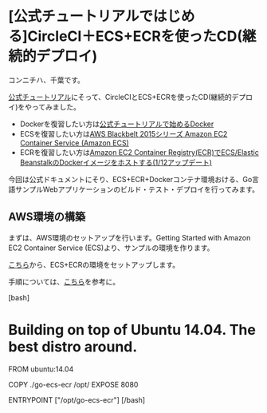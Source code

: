 # [公式チュートリアルではじめる]CircleCI＋ECS+ECRを使ったCD(継続的デプロイ)

コンニチハ、千葉です。

[公式チュートリアル](https://circleci.com/docs/continuous-deployment-with-aws-ec2-container-service/)にそって、CircleCIとECS+ECRを使ったCD(継続的デプロイ)をやってみました。

- Dockerを復習したい方は[公式チュートリアルで始めるDocker](http://dev.classmethod.jp/tool/docker/start-docker-tutorials/)
- ECSを復習したい方は[AWS Blackbelt 2015シリーズ Amazon EC2 Container Service (Amazon ECS)](http://www.slideshare.net/AmazonWebServicesJapan/aws-blackbelt-2015-ecs)
- ECRを復習したい方は[Amazon EC2 Container Registry(ECR)でECS/Elastic BeanstalkのDockerイメージをホストする(1/12アップデート)](http://dev.classmethod.jp/cloud/ecr-on-ecs-eb/)

今回は公式ドキュメントにそり、ECS+ECR+Dockerコンテナ環境おける、Go言語サンプルWebアプリケーションのビルド・テスト・デプロイを行ってみます。

## AWS環境の構築

まずは、AWS環境のセットアップを行います。Getting Started with Amazon EC2 Container Service (ECS)より、サンプルの環境を作ります。

[こちら](https://console.aws.amazon.com/ecs/home?region=us-east-1#/firstRun)から、ECS+ECRの環境をセットアップします。

手順については、[こちら](http://dev.classmethod.jp/cloud/ecr-on-ecs-eb/)を参考に。

[bash]
# Building on top of Ubuntu 14.04. The best distro around.
FROM ubuntu:14.04

COPY ./go-ecs-ecr /opt/
EXPOSE 8080

ENTRYPOINT ["/opt/go-ecs-ecr"]
[/bash]

##
